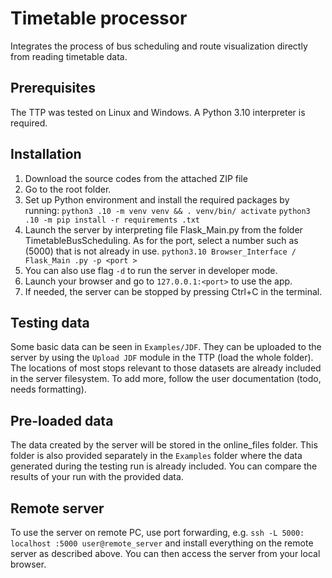 # Timetable processor

Integrates the process of bus scheduling and route visualization directly from reading timetable data.

## Prerequisites
The TTP was tested on Linux and Windows. A Python 3.10 interpreter is required.

## Installation
1. Download the source codes from the attached ZIP file
2. Go to the root folder.
3. Set up Python environment and install the required packages by running:
`python3 .10 -m venv venv && . venv/bin/ activate`
`python3 .10 -m pip install -r requirements .txt`
4. Launch the server by interpreting file Flask_Main.py from the folder
TimetableBusScheduling. As for the port, select a number such as (5000)
that is not already in use.
`python3.10 Browser_Interface / Flask_Main .py -p <port >`
5. You can also use flag `-d` to run the server in developer mode.
6. Launch your browser and go to `127.0.0.1:<port>` to use the app.
7. If needed, the server can be stopped by pressing Ctrl+C in the terminal.

## Testing data
Some basic data can be seen in `Examples/JDF`.
They can be uploaded to the server by using the `Upload JDF`
module in the TTP (load the whole folder).
The locations of most stops relevant to those datasets are already included in
the server filesystem. To add more, follow the user documentation (todo, needs formatting).

## Pre-loaded data
The data created by the server will be stored in the online_files folder. This
folder is also provided separately in the `Examples` folder where
the data generated during the testing run is already included. You can compare
the results of your run with the provided data.

## Remote server
To use the server on remote PC, use port forwarding, e.g.
`ssh -L 5000: localhost :5000 user@remote_server`
and install everything on the remote server as described above. You can then
access the server from your local browser.